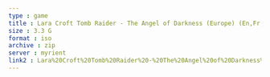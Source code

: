 ```yaml
---
type : game
title : Lara Croft Tomb Raider - The Angel of Darkness (Europe) (En,Fr,De,Es,It)
size : 3.3 G
format : iso
archive : zip
server : myrient
link2 : Lara%20Croft%20Tomb%20Raider%20-%20The%20Angel%20of%20Darkness%20%28Europe%29%20%28En%2CFr%2CDe%2CEs%2CIt%29
---
```

